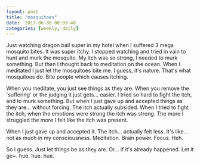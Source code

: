 ```yaml
---
layout: post
title: "mosquitoes"
date:  2017-06-08 00:03:48
categories: [weekly, daily]
---
```

Just watching dragon ball super in my hotel when I suffered 3 mega mosquito bites. It was super itchy. I stopped watching and tried in vain to hunt and murk the mosquito. My itch was so strong, I needed to murk something. But then I thought back to meditation on the ocean. When I meditated I just let the mosquitoes bite me. I guess, it's nature. That's what mosquitoes do. Bite people which causes itching.

When you meditate, you just see things as they are. When you remove the 'suffering' or the judging it just gets... easier. I tried so hard to fight the itch, and to murk something. But when I just gave up and accepted things as they are... without forcing. The itch actually subsided. When I tried to fight the itch, when the emotions were strong the itch was strong. The more I struggled the more I felt like the itch was present.

When I just gave up and accepted it. The itch... actually felt less. It's like... not as much in my consciousness. Meditation. Brain power. Focus. Heh.

So I guess. Just let things be as they are. Or... if it's already happened. Let it go~. hue. hue. hue.
